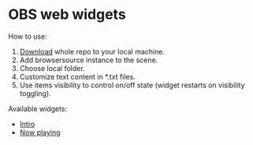 # OBS web widgets

How to use:

1. [Download](https://github.com/corsairdnb/obs-widgets/archive/master.zip) whole repo to your local machine.
1. Add browsersource instance to the scene.
1. Choose local folder.
1. Customize text content in *.txt files.
1. Use items visibility to control on/off state (widget restarts on visibility toggling).

Available widgets:

* [Intro](http://corsairdnb.github.io/obs-widgets/intro)
* [Now playing](http://corsairdnb.github.io/obs-widgets/now)
